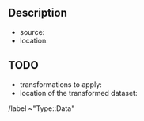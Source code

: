 ## Description

- source:
- location:

## TODO

- transformations to apply:
- location of the transformed dataset:

/label ~"Type::Data"
